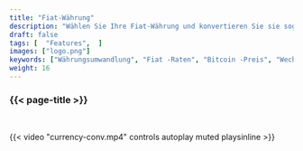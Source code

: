 ```yaml
---
title: "Fiat-Währung"
description: "Wählen Sie Ihre Fiat-Währung und konvertieren Sie sie sogar"
draft: false
tags: [  "Features",  ]
images: ["logo.png"]
keywords: ["Währungsumwandlung", "Fiat -Raten", "Bitcoin -Preis", "Wechselkurse"]
weight: 16
---
```


### {{< page-title >}} 
<!-- {{< page-description >}}  -->

<br>


{{< video "currency-conv.mp4" controls  autoplay muted playsinline >}}
